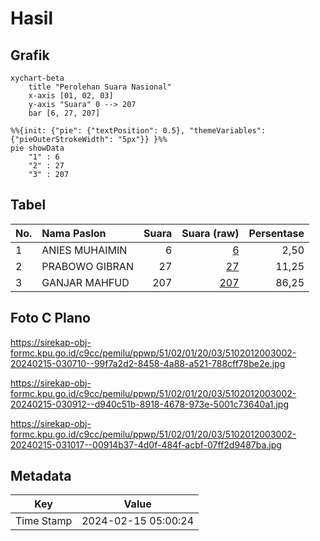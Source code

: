 # Hasil

## Grafik

```mermaid
xychart-beta
    title "Perolehan Suara Nasional"
    x-axis [01, 02, 03]
    y-axis "Suara" 0 --> 207
    bar [6, 27, 207]
```

```mermaid
%%{init: {"pie": {"textPosition": 0.5}, "themeVariables": {"pieOuterStrokeWidth": "5px"}} }%%
pie showData
    "1" : 6
    "2" : 27
    "3" : 207
```

## Tabel

| No. | Nama Paslon    | Suara | Suara (raw) | Persentase |
|:--- |:-------------- | -----:| -----------:| ----------:|
| 1   | ANIES MUHAIMIN | 6     | [6][p-1]    | 2,50       |
| 2   | PRABOWO GIBRAN | 27    | [27][p-2]   | 11,25      |
| 3   | GANJAR MAHFUD  | 207   | [207][p-3]  | 86,25      |


[p-1]: https://github.com/gigit-pemilu/pemilu-2024/blob/main/pilpres/hitung-suara/sub/51-bali/sub/02-tabanan/sub/01-selemadeg/sub/2003-pupuan-sawah/sub/002-tps/sub/paslon-1.txt
[p-2]: https://github.com/gigit-pemilu/pemilu-2024/blob/main/pilpres/hitung-suara/sub/51-bali/sub/02-tabanan/sub/01-selemadeg/sub/2003-pupuan-sawah/sub/002-tps/sub/paslon-2.txt
[p-3]: https://github.com/gigit-pemilu/pemilu-2024/blob/main/pilpres/hitung-suara/sub/51-bali/sub/02-tabanan/sub/01-selemadeg/sub/2003-pupuan-sawah/sub/002-tps/sub/paslon-3.txt

## Foto C Plano

https://sirekap-obj-formc.kpu.go.id/c9cc/pemilu/ppwp/51/02/01/20/03/5102012003002-20240215-030710--99f7a2d2-8458-4a88-a521-788cff78be2e.jpg

https://sirekap-obj-formc.kpu.go.id/c9cc/pemilu/ppwp/51/02/01/20/03/5102012003002-20240215-030912--d940c51b-8918-4678-973e-5001c73640a1.jpg

https://sirekap-obj-formc.kpu.go.id/c9cc/pemilu/ppwp/51/02/01/20/03/5102012003002-20240215-031017--00914b37-4d0f-484f-acbf-07ff2d9487ba.jpg


## Metadata

| Key        | Value               |
| ---------- | ------------------- |
| Time Stamp | 2024-02-15 05:00:24 |




